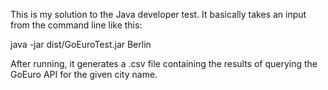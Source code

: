 This is my solution to the Java developer test. It basically takes an input from the command line like this:

java -jar dist/GoEuroTest.jar Berlin

After running, it generates a .csv file containing the results of querying the GoEuro API for the given city name. 
